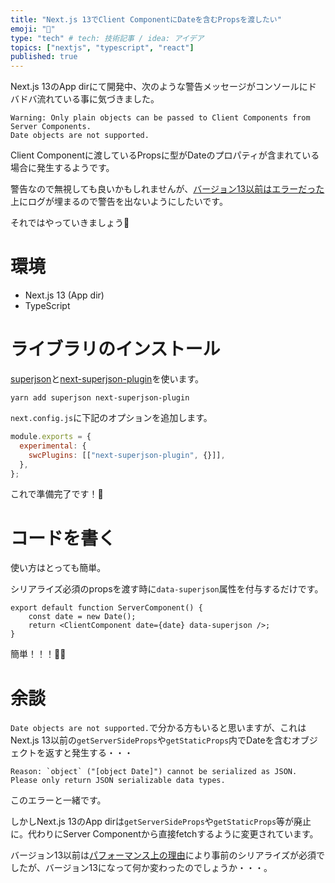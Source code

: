 ```yaml
---
title: "Next.js 13でClient ComponentにDateを含むPropsを渡したい"
emoji: "🤖"
type: "tech" # tech: 技術記事 / idea: アイデア
topics: ["nextjs", "typescript", "react"]
published: true
---
```


Next.js 13のApp dirにて開発中、次のような警告メッセージがコンソールにドバドバ流れている事に気づきました。

```
Warning: Only plain objects can be passed to Client Components from Server Components.
Date objects are not supported.
```

Client Componentに渡しているPropsに型がDateのプロパティが含まれている場合に発生するようです。

警告なので無視しても良いかもしれませんが、[バージョン13以前はエラーだった](#余談)上にログが埋まるので警告を出ないようにしたいです。

それではやっていきましょう💪

# 環境

- Next.js 13 (App dir)
- TypeScript

# ライブラリのインストール

[superjson](https://github.com/blitz-js/superjson)と[next-superjson-plugin](https://github.com/blitz-js/next-superjson-plugin)を使います。

```shell
yarn add superjson next-superjson-plugin
```

`next.config.js`に下記のオプションを追加します。

```js:next.config.js
module.exports = {
  experimental: {
    swcPlugins: [["next-superjson-plugin", {}]],
  },
};
```

これで準備完了です！🎉


# コードを書く

使い方はとっても簡単。

シリアライズ必須のpropsを渡す時に`data-superjson`属性を付与するだけです。

```tsx
export default function ServerComponent() {
    const date = new Date();
    return <ClientComponent date={date} data-superjson />;
}
```

簡単！！！🎉🎉

# 余談

`Date objects are not supported.`で分かる方もいると思いますが、これはNext.js 13以前の`getServerSideProps`や`getStaticProps`内でDateを含むオブジェクトを返すと発生する・・・

```shell
Reason: `object` ("[object Date]") cannot be serialized as JSON. 
Please only return JSON serializable data types.
```

このエラーと一緒です。

しかしNext.js 13のApp dirは`getServerSideProps`や`getStaticProps`等が廃止に。代わりにServer Componentから直接fetchするように変更されています。

バージョン13以前は[パフォーマンス上の理由](https://github.com/vercel/next.js/issues/13209#issuecomment-633149650)により事前のシリアライズが必須でしたが、バージョン13になって何か変わったのでしょうか・・・。
